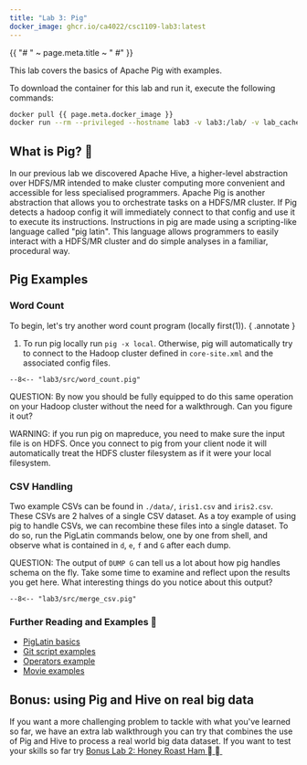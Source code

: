 ```yaml
---
title: "Lab 3: Pig"
docker_image: ghcr.io/ca4022/csc1109-lab3:latest
---
```


{{ "# " ~ page.meta.title ~ " #" }}

This lab covers the basics of Apache Pig with examples.

To download the container for this lab and run it, execute the following commands:

```sh
docker pull {{ page.meta.docker_image }}
docker run --rm --privileged --hostname lab3 -v lab3:/lab/ -v lab_cache:/var/containers/cache/ -p 9870:9870 -p 19888:19888 -it {{ page.meta.docker_image }}
```

## What is Pig? 󱀆&nbsp; ##

In our previous lab we discovered Apache Hive, a higher-level abstraction over HDFS/MR intended to
make cluster computing more convenient and accessible for less specialised programmers. Apache Pig
is another abstraction that allows you to orchestrate tasks on a HDFS/MR cluster. If Pig detects a hadoop
config it will immediately connect to that config and use it to execute its instructions. Instructions in pig
are made using a scripting-like language called "pig latin". This language allows programmers
to easily interact with a HDFS/MR cluster and do simple analyses in a familiar, procedural way.

## Pig Examples ##

### Word Count ###

To begin, let's try another word count program (locally first(1)).
{ .annotate }

1. To run pig locally run `pig -x local`. Otherwise, pig will automatically try to connect to the
Hadoop cluster defined in `core-site.xml` and the associated config files.

```pig
--8<-- "lab3/src/word_count.pig"
```

QUESTION: By now you should be fully equipped to do this same operation on your Hadoop cluster
without the need for a walkthrough. Can you figure it out?

WARNING: if you run pig on mapreduce, you need to make sure the input file is on HDFS. Once you
connect to pig from your client node it will automatically treat the HDFS cluster filesystem as if
it were your local filesystem.

### CSV Handling ###

Two example CSVs can be found in `./data/`, `iris1.csv` and `iris2.csv`. These CSVs are 2 halves
of a single CSV dataset. As a toy example of using pig to handle CSVs, we can recombine these files
into a single dataset. To do so, run the PigLatin commands below, one by one from shell, and
observe what is contained in `d`, `e`, `f` and `G` after each dump.

QUESTION: The output of `DUMP G` can tell us a lot about how pig handles schema on the fly. Take
some time to examine and reflect upon the results you get here. What interesting things do you
notice about this output?

```pig
--8<-- "lab3/src/merge_csv.pig"
```

### Further Reading and Examples &nbsp; ###

- [PigLatin basics](http://pig.apache.org/docs/r0.17.0/basic.html#load)
- [Git script examples](https://gist.github.com/brikis98/1332818)
- [Operators example](https://techvidvan.com/tutorials/apache-pig-operators/)
- [Movie examples](https://www.wikitechy.com/tutorials/apache-pig/apache-pig-example)

## Bonus: using Pig and Hive on real big data ##

If you want a more challenging problem to tackle with what you've learned so far, we have an extra
lab walkthrough you can try that combines the use of Pig and Hive to process a real world big data
dataset. If you want to test your skills so far try
[Bonus Lab 2: Honey Roast Ham 󰾡&nbsp;󱀆&nbsp;](../bonus2.md)
